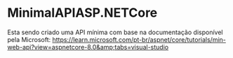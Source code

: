 # MinimalAPIASP.NETCore
Esta sendo criado uma API mínima com base na documentação disponível pela Microsoft: https://learn.microsoft.com/pt-br/aspnet/core/tutorials/min-web-api?view=aspnetcore-8.0&amp;tabs=visual-studio
